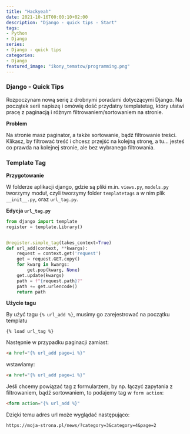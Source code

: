 ```yaml
---
title: "Hackyeah"
date: 2021-10-16T00:00:10+02:00
description: "Django - quick tips - Start"
tags:
- Python
- Django
series:
- Django - quick tips
categories:
- Django
featured_image: "ikony_tematow/programming.png"
---
```

### Django - Quick Tips

Rozpoczynam nową serię z drobnymi poradami dotyczącymi Django.
Na początek serii napiszę i omówię dość przydatny templatetag, który ułatwi pracę z paginacją i różnym filtrowaniem/sortowaniem na stronie.

**Problem** 

Na stronie masz paginator, a także sortowanie, bądź filtrowanie treści. 
Klikasz, by filtrować treść i chcesz przejść na kolejną stronę, a tu... jesteś co prawda na kolejnej stronie, ale bez wybranego filtrowania.


### Template Tag

**Przygotowanie** 

W folderze aplikacji django, gdzie są pliki m.in. `views.py`, `models.py` tworzymy moduł, czyli tworzymy folder `templatetags` a w nim plik `__init__.py`, oraz `url_tag.py`.

**Edycja `url_tag.py`**

``` python
from django import template
register = template.Library()


@register.simple_tag(takes_context=True)
def url_add(context, **kwargs):
    request = context.get('request')
    get = request.GET.copy()
    for kwarg in kwargs:
        get.pop(kwarg, None)
    get.update(kwargs)
    path = f"{request.path}?"
    path += get.urlencode()
    return path
```

**Użycie tagu**

By użyć tagu `{% url_add %}`, musimy go zarejestrować na początku templatu

```
{% load url_tag %}
```

Następnie w przypadku paginacji zamiast:
```html
<a href="{% url_add page=i %}"
```
wstawiamy:
```html
<a href="{% url_add page=i %}"
```

Jeśli chcemy powiązać tag z formularzem, by np. łączyć zapytania z filtrowaniem, bądź sortowaniem, to podajemy tag w `form action`:

```html
<form action="{% url_add %}"
```

Dzięki temu adres url może wyglądać następująco:
```url
https://moja-strona.pl/news/?category=3&category=4&page=2
```